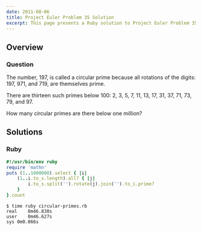 ```yaml
---
date: 2011-08-06
title: Project Euler Problem 35 Solution
excerpt: This page presents a Ruby solution to Project Euler Problem 35.
---
```



## Overview


### Question

The number, 197, is called a circular prime because all rotations of the digits: 197, 971, and 719, are themselves prime.

There are thirteen such primes below 100: 2, 3, 5, 7, 11, 13, 17, 31, 37, 71, 73, 79, and 97.

How many circular primes are there below one million?






## Solutions

### Ruby

```ruby
#!/usr/bin/env ruby
require 'mathn'
puts (1..1000000).select { |i|
	(1..i.to_s.length).all? { |j|
		i.to_s.split('').rotate(j).join('').to_i.prime?
	}
}.count
```


```
$ time ruby circular-primes.rb
real	0m46.830s
user	0m46.627s
sys	0m0.066s
```


